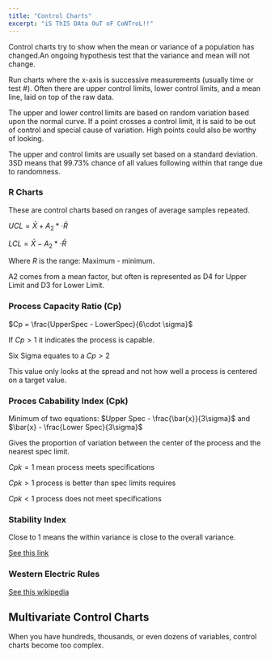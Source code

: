 ```yaml
---
title: "Control Charts"
excerpt: "iS ThIS DAta OuT oF CoNTroL!!"
---
```


Control charts try to show when the mean or variance of a population has changed.An ongoing hypothesis test that the variance and mean will not change.

Run charts where the x-axis is successive measurements (usually time or test #). Often there are upper control limits, lower control limits, and a mean line, laid on top of the raw data.

The upper and lower control limits are based on random variation based upon the normal curve. If a point crosses a control limit, it is said to be out of control and special cause of variation. High points could also be worthy of looking.

The upper and control limits are usually set based on a standard deviation. 3SD means that 99.73% chance of all values following within that range due to randomness.

### R Charts
These are control charts based on ranges of average samples repeated.

$UCL = \bar{X} + A_2 * \cdot \bar{R}$

$LCL = \bar{X} - A_2* \cdot \bar{R}$

Where $R$ is the range: Maximum - minimum.

A2 comes from a mean factor, but often is represented as D4 for Upper Limit and D3 for Lower Limit.


### Process Capacity Ratio (Cp)

$Cp = \frac{UpperSpec - LowerSpec}{6\cdot \sigma}$

If $Cp>1$ it indicates the process is capable.

Six Sigma equates to a $Cp>2$

This value only looks at the spread and not how well a process is centered on a target value.


### Proces Cabability Index (Cpk)
Minimum of two equations:
$Upper Spec - \frac{\bar{x}}{3\sigma}$ and
$\bar{x} - \frac{Lower Spec}{3\sigma}$

Gives the proportion of variation between the center of the process and the nearest spec limit.

$Cpk = 1$ mean process meets specifications

$Cpk > 1$ process is better than spec limits requires

$Cpk < 1$ process does not meet specifications


### Stability Index
Close to 1 means the within variance is close to the overall variance.

[See this link](http://citeseerx.ist.psu.edu/viewdoc/download?doi=10.1.1.504.1926&rep=rep1&type=pdf)


### Western Electric Rules
[See this wikipedia](https://en.wikipedia.org/wiki/Western_Electric_rules)



## Multivariate Control Charts
When you have hundreds, thousands, or even dozens of variables, control charts become too complex.

